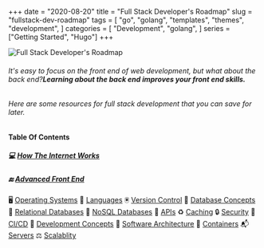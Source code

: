 +++
date = "2020-08-20"
title = "Full Stack Developer's Roadmap"
slug = "fullstack-dev-roadmap"
tags = [
    "go",
    "golang",
    "templates",
    "themes",
    "development",
]
categories = [
    "Development",
    "golang",
]
series = ["Getting Started", "Hugo"]
+++

![Full Stack Developer's Roadmap](https://res.cloudinary.com/practicaldev/image/fetch/s--yZ-A1RXK--/c_imagga_scale,f_auto,fl_progressive,h_420,q_auto,w_1000/https://dev-to-uploads.s3.amazonaws.com/i/s7cj5qsge61za29lvn4s.jpg)

###### It's easy to focus on the front end of web development, but what about the back end?**Learning about the back end improves your front end skills.**
###### Here are some resources for full stack development that you can save for later.
#### Table Of Contents

##### 💻 [How The Internet Works](https://sohailsami.netlify.app/posts/fullstack-dev-roadmap#how)
##### 🔚 [Advanced Front End](https://sohailsami.netlify.app/posts/fullstack-dev-roadmap#front)
🖥 [Operating Systems](https://sohailsami.netlify.app/posts/fullstack-dev-roadmap#OS)
📕 [Languages](https://sohailsami.netlify.app/posts/fullstack-dev-roadmap#lang)
🖲 [Version Control](https://sohailsami.netlify.app/posts/fullstack-dev-roadmap#vc)
📓 [Database Concepts](https://sohailsami.netlify.app/posts/fullstack-dev-roadmap#dc)
📔 [Relational Databases](https://sohailsami.netlify.app/posts/fullstack-dev-roadmap#rd)
📗 [NoSQL Databases](https://sohailsami.netlify.app/posts/fullstack-dev-roadmap#nd)
📨 [APIs](https://sohailsami.netlify.app/posts/fullstack-dev-roadmap#api)
♻️ [Caching](https://sohailsami.netlify.app/posts/fullstack-dev-roadmap#caching)
🔒 [Security](https://sohailsami.netlify.app/posts/fullstack-dev-roadmap#sec)
🧪 [CI/CD](https://sohailsami.netlify.app/posts/fullstack-dev-roadmap#ci)
📙 [Development Concepts](https://sohailsami.netlify.app/posts/fullstack-dev-roadmap#dev)
🏯 [Software Architecture](https://sohailsami.netlify.app/posts/fullstack-dev-roadmap#sa)
🧊 [Containers](https://sohailsami.netlify.app/posts/fullstack-dev-roadmap#cont)
📬 [Servers](https://sohailsami.netlify.app/posts/fullstack-dev-roadmap#serv)
⚖️ [Scalablity](https://sohailsami.netlify.app/posts/fullstack-dev-roadmap#scal)